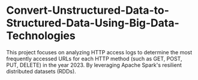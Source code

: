 # Convert-Unstructured-Data-to-Structured-Data-Using-Big-Data-Technologies
This project focuses on analyzing HTTP access logs to determine the most frequently accessed URLs for each HTTP method (such as GET, POST, PUT, DELETE) in the year 2023. By leveraging Apache Spark's resilient distributed datasets (RDDs).
